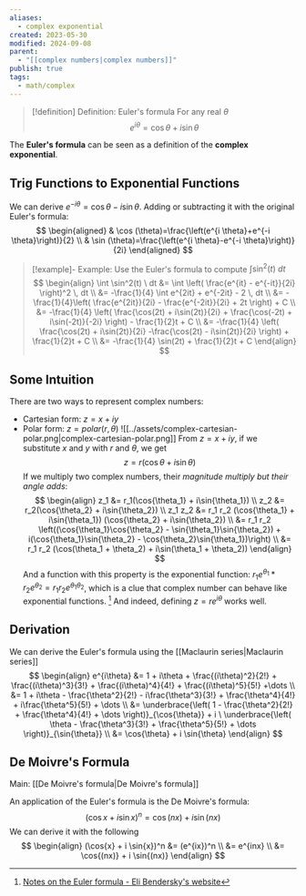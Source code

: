 ```yaml
---
aliases:
  - complex exponential
created: 2023-05-30
modified: 2024-09-08
parent:
  - "[[complex numbers|complex numbers]]"
publish: true
tags:
  - math/complex
---
```

> [!definition] Definition: Euler's formula
> For any real $\theta$
> $$
e^{i\theta} = \cos{\theta} + i \sin{\theta}
> $$

The **Euler's formula** can be seen as a definition of the **complex exponential**.

## Trig Functions to Exponential Functions
We can derive $e^{-i\theta} = \cos{\theta} - i \sin{\theta}$. Adding or subtracting it with the original Euler's formula:
$$
\begin{aligned}
& \cos (\theta)=\frac{\left(e^{i \theta}+e^{-i \theta}\right)}{2} \\
& \sin (\theta)=\frac{\left(e^{i \theta}-e^{-i \theta}\right)}{2i}
\end{aligned}
$$

> [!example]- Example: Use the Euler's formula to compute $\int \sin^2(t) \ dt$
> $$
\begin{align}
\int \sin^2(t) \ dt  &= \int \left( \frac{e^{it} - e^{-it}}{2i} \right)^2 \, dt  \\
&= -\frac{1}{4} \int e^{2it} + e^{-2it} - 2 \, dt  \\
&= -\frac{1}{4}\left( \frac{e^{2it}}{2i} - \frac{e^{-2it}}{2i} + 2t \right) + C \\
&= -\frac{1}{4} \left( \frac{\cos(2t) + i\sin(2t)}{2i} + \frac{\cos(-2t) + i\sin(-2t)}{-2i} \right) - \frac{1}{2}t + C \\
&= -\frac{1}{4} \left( \frac{\cos(2t) + i\sin(2t)}{2i} -\frac{\cos(2t) - i\sin(2t)}{2i} \right) + \frac{1}{2}t + C \\
&= -\frac{1}{4} \sin(2t) + \frac{1}{2}t + C
\end{align}
> $$

## Some Intuition
There are two ways to represent complex numbers:
- Cartesian form: $z = x + iy$
- Polar form: $z = polar(r, \theta)$
![[../assets/complex-cartesian-polar.png|complex-cartesian-polar.png]]
From $z = x + iy$, if we substitute $x$ and $y$ with $r$ and $\theta$, we get
$$
z = r(\cos{\theta} + i\sin{\theta})
$$
If we multiply two complex numbers, their *magnitude multiply but their angle adds*:
$$
\begin{align}
z_1 &= r_1(\cos{\theta_1} + i\sin{\theta_1}) \\
z_2 &= r_2(\cos{\theta_2} + i\sin{\theta_2}) \\
z_1 z_2 &= r_1 r_2 (\cos{\theta_1} + i\sin{\theta_1}) (\cos{\theta_2} + i\sin{\theta_2}) \\
&= r_1 r_2 \left((\cos{\theta_1}\cos{\theta_2} - \sin{\theta_1}\sin{\theta_2}) + i(\cos{\theta_1}\sin{\theta_2} - \cos{\theta_2}\sin{\theta_1})\right) \\
&= r_1 r_2 (\cos(\theta_1 + \theta_2) + i\sin(\theta_1 + \theta_2))
\end{align}
$$
And a function with this property is the exponential function: $r_1e^{\theta_1} * r_2e^{\theta_2} = r_1r_2 e^{\theta_1 \theta_2}$, which is a clue that complex number can behave like exponential functions. [^1] And indeed, defining $z = re^{i\theta}$ works well.

## Derivation

We can derive the Euler's formula using the [[Maclaurin series|Maclaurin series]]
$$
\begin{align}
e^{i\theta} &= 1 + i\theta + \frac{(i\theta)^2}{2!} + \frac{(i\theta)^3}{3!} + \frac{(i\theta)^4}{4!} + \frac{(i\theta)^5}{5!} +\dots  \\
&= 1 + i\theta - \frac{\theta^2}{2!} - i\frac{\theta^3}{3!} + \frac{\theta^4}{4!} + i\frac{\theta^5}{5!} + \dots \\
&= \underbrace{\left( 1 - \frac{\theta^2}{2!} + \frac{\theta^4}{4!}  + \dots \right)}_{\cos{\theta}} + i \ \underbrace{\left( \theta - \frac{\theta^3}{3!} + \frac{\theta^5}{5!} + \dots \right)}_{\sin{\theta}}  \\
&= \cos{\theta} + i \sin{\theta}
\end{align}
$$

## De Moivre's Formula
Main: [[De Moivre's formula|De Moivre's formula]]

An application of the Euler's formula is the De Moivre's formula:
$$
(\cos{x} + i \sin{x})^n = \cos{(nx)} + i \sin{(nx)}
$$
We can derive it with the following
$$
\begin{align}
(\cos{x} + i \sin{x})^n &= (e^{ix})^n \\
&= e^{inx} \\
&= \cos{(nx)} + i \sin{(nx)}
\end{align}
$$

[^1]: [Notes on the Euler formula - Eli Bendersky's website](https://eli.thegreenplace.net/2024/notes-on-the-euler-formula/)